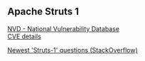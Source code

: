 ## Apache Struts 1

[NVD - National Vulnerability Database](https://nvd.nist.gov/view/vuln/search-results?adv_search=true&cves=on&cpe_version=cpe%3A%2Fa%3Aapache%3Astruts%3A1.2.7)  
[CVE details](https://www.cvedetails.com/vulnerability-list/vendor_id-45/product_id-6117/version_id-27215/Apache-Struts-1.2.7.html)

[Newest 'Struts-1' questions (StackOverflow)](https://stackoverflow.com/questions/tagged/struts-1?tab=newest&page=1&pagesize=20)  
